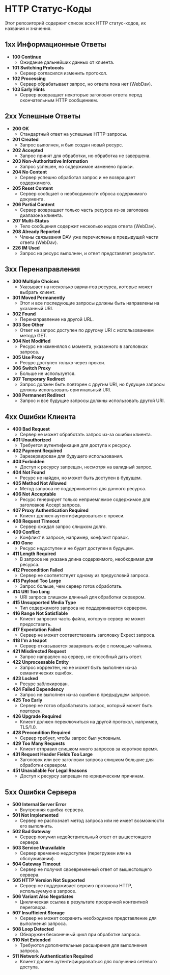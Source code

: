 # HTTP Статус-Коды

Этот репозиторий содержит список всех HTTP статус-кодов, их названия и значения.

## 1xx Информационные Ответы

- **100 Continue**
  - Ожидание дальнейших данных от клиента.
- **101 Switching Protocols**
  - Сервер согласился изменить протокол.
- **102 Processing**
  - Сервер обрабатывает запрос, но ответа пока нет (WebDav).
- **103 Early Hints**
  - Сервер возвращает некоторые заголовки ответа перед окончательным HTTP сообщением.

## 2xx Успешные Ответы

- **200 OK**
  - Стандартный ответ на успешные HTTP-запросы.
- **201 Created**
  - Запрос выполнен, и был создан новый ресурс.
- **202 Accepted**
  - Запрос принят для обработки, но обработка не завершена.
- **203 Non-Authoritative Information**
  - Запрос успешен, но содержимое изменено прокси.
- **204 No Content**
  - Сервер успешно обработал запрос и не возвращает содержимого.
- **205 Reset Content**
  - Сервер сообщает о необходимости сброса содержимого документа.
- **206 Partial Content**
  - Сервер возвращает только часть ресурса из-за заголовка диапазона клиента.
- **207 Multi-Status**
  - Тело сообщения содержит несколько кодов ответа (WebDav).
- **208 Already Reported**
  - Члены связывания DAV уже перечислены в предыдущей части ответа (WebDav).
- **226 IM Used**
  - Запрос на ресурс выполнен, и ответ представляет результат.

## 3xx Перенаправления

- **300 Multiple Choices**
  - Указывает на несколько вариантов ресурса, которые может выбрать клиент.
- **301 Moved Permanently**
  - Этот и все последующие запросы должны быть направлены на указанный URI.
- **302 Found**
  - Перенаправление на другой URL.
- **303 See Other**
  - Ответ на запрос доступен по другому URI с использованием метода GET.
- **304 Not Modified**
  - Ресурс не изменялся с момента, указанного в заголовках запроса.
- **305 Use Proxy**
  - Ресурс доступен только через прокси.
- **306 Switch Proxy**
  - Больше не используется.
- **307 Temporary Redirect**
  - Запрос должен быть повторен с другим URI, но будущие запросы должны использовать оригинальный URI.
- **308 Permanent Redirect**
  - Запрос и все будущие запросы должны использовать другой URI.

## 4xx Ошибки Клиента

- **400 Bad Request**
  - Сервер не может обработать запрос из-за ошибки клиента.
- **401 Unauthorized**
  - Требуется аутентификация для доступа к ресурсу.
- **402 Payment Required**
  - Зарезервирован для будущего использования.
- **403 Forbidden**
  - Доступ к ресурсу запрещен, несмотря на валидный запрос.
- **404 Not Found**
  - Ресурс не найден, но может быть доступен в будущем.
- **405 Method Not Allowed**
  - Метод запроса не поддерживается для данного ресурса.
- **406 Not Acceptable**
  - Ресурс генерирует только неприемлемое содержимое для заголовков Accept запроса.
- **407 Proxy Authentication Required**
  - Клиент должен аутентифицироваться с прокси.
- **408 Request Timeout**
  - Сервер ожидал запрос слишком долго.
- **409 Conflict**
  - Конфликт в запросе, например, конфликт правок.
- **410 Gone**
  - Ресурс недоступен и не будет доступен в будущем.
- **411 Length Required**
  - В запросе не указана длина содержимого, необходимая для ресурса.
- **412 Precondition Failed**
  - Сервер не соответствует одному из предусловий запроса.
- **413 Payload Too Large**
  - Запрос больше, чем сервер готов обработать.
- **414 URI Too Long**
  - URI запроса слишком длинный для обработки сервером.
- **415 Unsupported Media Type**
  - Тип содержимого запроса не поддерживается сервером.
- **416 Range Not Satisfiable**
  - Клиент запросил часть файла, которую сервер не может предоставить.
- **417 Expectation Failed**
  - Сервер не может соответствовать заголовку Expect запроса.
- **418 I'm a teapot**
  - Сервер отказывается заваривать кофе с помощью чайника.
- **421 Misdirected Request**
  - Запрос направлен на сервер, не способный дать ответ.
- **422 Unprocessable Entity**
  - Запрос корректен, но не может быть выполнен из-за семантических ошибок.
- **423 Locked**
  - Ресурс заблокирован.
- **424 Failed Dependency**
  - Запрос не выполнен из-за ошибки в предыдущем запросе.
- **425 Too Early**
  - Сервер не готов обрабатывать запрос, который может быть повторен.
- **426 Upgrade Required**
  - Клиент должен переключиться на другой протокол, например, TLS/1.0.
- **428 Precondition Required**
  - Сервер требует, чтобы запрос был условным.
- **429 Too Many Requests**
  - Клиент отправил слишком много запросов за короткое время.
- **431 Request Header Fields Too Large**
  - Заголовок или все заголовки запроса слишком большие для обработки сервером.
- **451 Unavailable For Legal Reasons**
  - Доступ к ресурсу запрещен по юридическим причинам.

## 5xx Ошибки Сервера

- **500 Internal Server Error**
  - Внутренняя ошибка сервера.
- **501 Not Implemented**
  - Сервер не распознает метод запроса или не имеет возможности его выполнить.
- **502 Bad Gateway**
  - Сервер получил недействительный ответ от вышестоящего сервера.
- **503 Service Unavailable**
  - Сервер временно недоступен (перегружен или на обслуживании).
- **504 Gateway Timeout**
  - Сервер не получил своевременный ответ от вышестоящего сервера.
- **505 HTTP Version Not Supported**
  - Сервер не поддерживает версию протокола HTTP, используемую в запросе.
- **506 Variant Also Negotiates**
  - Циклическая ссылка в результате прозрачной контентной переговора.
- **507 Insufficient Storage**
  - Сервер не может сохранить необходимое представление для выполнения запроса.
- **508 Loop Detected**
  - Обнаружен бесконечный цикл при обработке запроса.
- **510 Not Extended**
  - Требуются дополнительные расширения для выполнения запроса.
- **511 Network Authentication Required**
  - Клиент должен аутентифицироваться для получения сетевого доступа.
